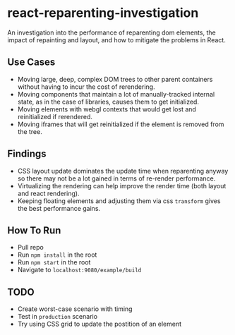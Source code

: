 # react-reparenting-investigation

An investigation into the performance of reparenting dom elements, the impact of repainting and layout, and how to mitigate the problems in React.

## Use Cases

- Moving large, deep, complex DOM trees to other parent containers without having to incur the cost of rerendering.
- Moving components that maintain a lot of manually-tracked internal state, as in the case of libraries, causes them to get initialized.
- Moving elements with webgl contexts that would get lost and reinitialized if rerendered.
- Moving iframes that will get reinitialized if the element is removed from the tree.

## Findings

- CSS layout update dominates the update time when reparenting anyway so there may not be a lot gained in terms of re-render performance.
- Virtualizing the rendering can help improve the render time (both layout and react rendering).
- Keeping floating elements and adjusting them via css `transform` gives the best performance gains.

## How To Run

- Pull repo
- Run `npm install` in the root
- Run `npm start` in the root
- Navigate to `localhost:9080/example/build`

## TODO

- Create worst-case scenario with timing
- Test in `production` scenario
- Try using CSS grid to update the postition of an element
